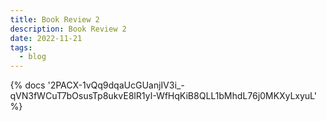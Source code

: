 ```yaml
---
title: Book Review 2
description: Book Review 2
date: 2022-11-21
tags:
  - blog
---
```

<body style="margin:0">
{% docs '2PACX-1vQq9dqaUcGUanjIV3i_-qVN3fWCuT7bOsusTp8ukvE8lR1yI-WfHqKiB8QLL1bMhdL76j0MKXyLxyuL' %}